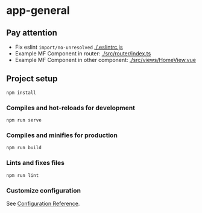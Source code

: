 # app-general

## Pay attention

- Fix eslint `import/no-unresolved` [./.eslintrc.js](./.eslintrc.js)
- Example MF Component in router: [./src/router/index.ts](./src/router/index.ts)
- Example MF Component in other component: [./src/views/HomeView.vue](./src/views/HomeView.vue)

## Project setup

```
npm install
```

### Compiles and hot-reloads for development

```
npm run serve
```

### Compiles and minifies for production

```
npm run build
```

### Lints and fixes files

```
npm run lint
```

### Customize configuration

See [Configuration Reference](https://cli.vuejs.org/config/).
